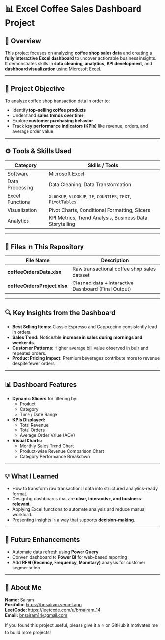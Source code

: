 # 📊 Excel Coffee Sales Dashboard Project

## 📝 Overview
This project focuses on analyzing **coffee shop sales data** and creating a **fully interactive Excel dashboard** to uncover actionable business insights.  
It demonstrates skills in **data cleaning**, **analytics**, **KPI development**, and **dashboard visualization** using Microsoft Excel.

---

## 🎯 Project Objective
To analyze coffee shop transaction data in order to:
- Identify **top-selling coffee products**
- Understand **sales trends over time**
- Explore **customer purchasing behavior**
- Track **key performance indicators (KPIs)** like revenue, orders, and average order value

---

## ⚙️ Tools & Skills Used
| Category | Skills / Tools |
|---------|----------------|
| Software | Microsoft Excel |
| Data Processing |Data Cleaning, Data Transformation |
| Excel Functions | `XLOOKUP`, `VLOOKUP`, `IF`, `COUNTIFS`, `TEXT`, `PivotTables` |
| Visualization | Pivot Charts, Conditional Formatting, Slicers |
| Analytics | KPI Metrics, Trend Analysis, Business Data Storytelling |

---

## 📂 Files in This Repository
| File Name | Description |
|----------|-------------|
| **coffeeOrdersData.xlsx** | Raw transactional coffee shop sales dataset |
| **coffeeOrdersProject.xlsx** | Cleaned data + Interactive Dashboard (Final Output) |

---

## 🔍 Key Insights from the Dashboard
- **Best Selling Items:** Classic Espresso and Cappuccino consistently lead in orders.
- **Sales Trend:** Noticeable **increase in sales during mornings and weekends**.
- **Customer Patterns:** Higher average bill value observed in bulk and repeated orders.
- **Product Pricing Impact:** Premium beverages contribute more to revenue despite fewer orders.

---

## 📊 Dashboard Features
- **Dynamic Slicers** for filtering by:
  - Product
  - Category
  - Time / Date Range
- **KPIs Displayed:**
  - Total Revenue
  - Total Orders
  - Average Order Value (AOV)
- **Visual Charts:**
  - Monthly Sales Trend Chart
  - Product-wise Revenue Comparison Chart
  - Category Performance Breakdown

---

## 💡 What I Learned
- How to transform raw transactional data into structured analytics-ready format.
- Designing dashboards that are **clear, interactive, and business-relevant**.
- Applying Excel functions to automate analysis and reduce manual workload.
- Presenting insights in a way that supports **decision-making**.

---

## 🚀 Future Enhancements
- Automate data refresh using **Power Query**
- Convert dashboard to **Power BI** for web-based reporting
- Add **RFM (Recency, Frequency, Monetary)** analysis for customer segmentation

---

## 👤 About Me
**Name:** Sairam  
**Portfolio:** https://bnsairam.vercel.app  
**LeetCode:** https://leetcode.com/u/bnsairam_14  
**Email:** bnsairam14@gmail.com  

If you found this project useful, please give it a ⭐ on GitHub  it motivates me to build more projects!

